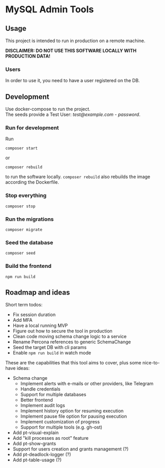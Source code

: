 # MySQL Admin Tools

## Usage
This project is intended to run in production on a remote machine.

**DISCLAIMER: DO NOT USE THIS SOFTWARE LOCALLY WITH PRODUCTION DATA!**

### Users
In order to use it, you need to have a user registered on the DB.

## Development
Use docker-compose to run the project. \
The seeds provide a Test User: _test@example.com_ - _password_.

### Run for development
Run
```
composer start
```
or
```
composer rebuild
```
to run the software locally.
`composer rebuild` also rebuilds the image according the Dockerfile.

### Stop everything
```
composer stop
```

### Run the migrations
```
composer migrate
```

### Seed the database
```
composer seed
```

### Build the frontend
```
npm run build
```

## Roadmap and ideas
Short term todos:
- Fix session duration
- Add MFA
- Have a local running MVP
- Figure out how to secure the tool in production
- Clean code moving schema change logic to a service
- Rename Percona references to generic SchemaChange
- Seed the target DB with cli params
- Enable `npm run build` in watch mode

These are the capabilities that this tool aims to cover, plus some nice-to-have ideas:
- Schema change
  - Implement alerts with e-mails or other providers, like Telegram
  - Handle credentials
  - Support for multiple databases
  - Better frontend
  - Implement audit logs
  - Implement history option for resuming execution
  - Implement pause file option for pausing execution
  - Implement customization of progress
  - Support for multiple tools (e.g. gh-ost)
- Add pt-visual-explain
- Add "kill processes as root" feature
- Add pt-show-grants
- Support for users creation and grants management (?)
- Add pt-deadlock-logger (?)
- Add pt-table-usage (?)

